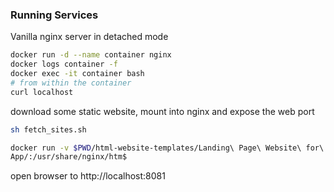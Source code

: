 ### Running Services
Vanilla nginx server in detached mode
```bash
docker run -d --name container nginx
docker logs container -f
docker exec -it container bash
# from within the container
curl localhost
```
download some static website, mount into nginx and expose the web port
```bash
sh fetch_sites.sh

docker run -v $PWD/html-website-templates/Landing\ Page\ Website\ for\ 
App/:/usr/share/nginx/htm$
```
open browser to http://localhost:8081
